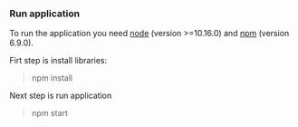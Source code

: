 ### Run application
To run the application you need [node](https://nodejs.org/en/) (version >=10.16.0) and [npm](https://www.npmjs.com/) (version 6.9.0). 

Firt step is install libraries:  
> npm install

Next step is run application
> npm start
